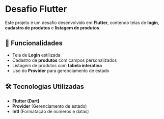 # Desafio Flutter

Este projeto é um desafio desenvolvido em **Flutter**, contendo telas de **login**, **cadastro de produtos** e **listagem de produtos**.

## 📌 Funcionalidades
- Tela de **Login** estilizada
- Cadastro de **produtos** com campos personalizados
- Listagem de produtos com **tabela interativa**
- Uso do **Provider** para gerenciamento de estado

## 🛠 Tecnologias Utilizadas
- **Flutter (Dart)**
- **Provider** (Gerenciamento de estado)
- **Intl** (Formatação de números e datas)
